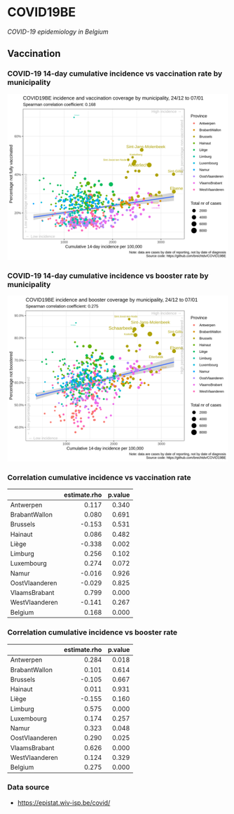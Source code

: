 
# COVID19BE

*COVID-19 epidemiology in Belgium*

## Vaccination

### COVID-19 14-day cumulative incidence vs vaccination rate by municipality

![](covid19be-vaccination.png)

### COVID-19 14-day cumulative incidence vs booster rate by municipality

![](covid19be-vaccination-booster.png)

### Correlation cumulative incidence vs vaccination rate

|                | estimate.rho | p.value |
| :------------- | -----------: | ------: |
| Antwerpen      |        0.117 |   0.340 |
| BrabantWallon  |        0.080 |   0.691 |
| Brussels       |      \-0.153 |   0.531 |
| Hainaut        |        0.086 |   0.482 |
| Liège          |      \-0.338 |   0.002 |
| Limburg        |        0.256 |   0.102 |
| Luxembourg     |        0.274 |   0.072 |
| Namur          |      \-0.016 |   0.926 |
| OostVlaanderen |      \-0.029 |   0.825 |
| VlaamsBrabant  |        0.799 |   0.000 |
| WestVlaanderen |      \-0.141 |   0.267 |
| Belgium        |        0.168 |   0.000 |

### Correlation cumulative incidence vs booster rate

|                | estimate.rho | p.value |
| :------------- | -----------: | ------: |
| Antwerpen      |        0.284 |   0.018 |
| BrabantWallon  |        0.101 |   0.614 |
| Brussels       |      \-0.105 |   0.667 |
| Hainaut        |        0.011 |   0.931 |
| Liège          |      \-0.155 |   0.160 |
| Limburg        |        0.575 |   0.000 |
| Luxembourg     |        0.174 |   0.257 |
| Namur          |        0.323 |   0.048 |
| OostVlaanderen |        0.290 |   0.025 |
| VlaamsBrabant  |        0.626 |   0.000 |
| WestVlaanderen |        0.124 |   0.329 |
| Belgium        |        0.275 |   0.000 |

### Data source

  - <https://epistat.wiv-isp.be/covid/>
